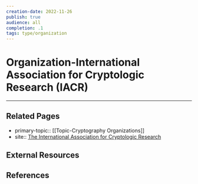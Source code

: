 ```yaml
---
creation-date: 2022-11-26
publish: true
audience: all
completion: .1
tags: type/organization
---
```

# Organization-International Association for Cryptologic Research (IACR)


---
## Related Pages
- primary-topic:: [[Topic-Cryptography Organizations]]
- site:: [The International Association for Cryptologic Research](https://iacr.org/)

## External Resources

## References